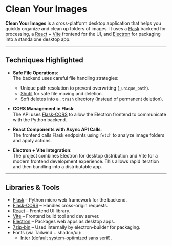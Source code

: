 # Clean Your Images

**Clean Your Images** is a cross-platform desktop application that helps you quickly organize and clean up folders of images. It uses a [Flask](https://flask.palletsprojects.com/) backend for processing, a [React](https://react.dev/) + [Vite](https://vitejs.dev/) frontend for the UI, and [Electron](https://www.electronjs.org/) for packaging into a standalone desktop app.

---

## Techniques Highlighted

- **Safe File Operations**:  
  The backend uses careful file handling strategies:
  - Unique path resolution to prevent overwriting (`_unique_path`).  
  - [Shutil](https://docs.python.org/3/library/shutil.html) for safe file moving and deletion.  
  - Soft deletes into a `.trash` directory (instead of permanent deletion).

- **CORS Management in Flask**:  
  The API uses [Flask-CORS](https://flask-cors.readthedocs.io/en/latest/) to allow the Electron frontend to communicate with the Python backend.

- **React Components with Async API Calls**:  
  The frontend calls Flask endpoints using `fetch` to analyze image folders and apply actions.

- **Electron + Vite Integration**:  
  The project combines Electron for desktop distribution and Vite for a modern frontend development experience. This allows rapid iteration and then bundling into a distributable app.

---

## Libraries & Tools

- [Flask](https://flask.palletsprojects.com/) – Python micro web framework for the backend.
- [Flask-CORS](https://flask-cors.readthedocs.io/en/latest/) – Handles cross-origin requests.
- [React](https://react.dev/) – Frontend UI library.
- [Vite](https://vitejs.dev/) – Frontend build tool and dev server.
- [Electron](https://www.electronjs.org/) – Packages web apps as desktop apps.
- [7zip-bin](https://www.npmjs.com/package/7zip-bin) – Used internally by electron-builder for packaging.  
- Fonts (via Tailwind + shadcn/ui):  
  - [Inter](https://rsms.me/inter/) (default system-optimized sans serif).  
